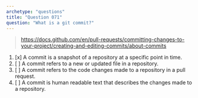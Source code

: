 ```yaml
---
archetype: "questions"
title: "Question 071"
question: "What is a git commit?"
---
```



> https://docs.github.com/en/pull-requests/committing-changes-to-your-project/creating-and-editing-commits/about-commits
1. [x] A commit is a snapshot of a repository at a specific point in time.
1. [ ] A commit refers to a new or updated file in a repository.
1. [ ] A commit refers to the code changes made to a repository in a pull request.
1. [ ] A commit is human readable text that describes the changes made to a repository.
